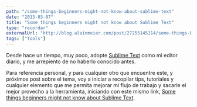 ```yaml
---
path: "/some-things-beginners-might-not-know-about-sublime-text"
date: "2013-03-07"
title: "Some things beginners might not know about Sublime Text"
type: "recordar"
externalUrl: "http://blog.alainmeier.com/post/27255145114/some-things-beginners-might-not-know-about-sublime-text"
tags: ["Tools"]
---
```


Desde hace un tiempo, muy poco, adopte [Sublime Text](http://www.sublimetext.com/) como mi editor diario, y me arrepiento de no haberlo conocido antes.

Para referencia personal, y para cualquier otro que encuentre este, y próximos post sobre el tema, voy a iniciar a recopilar tips, tutoriales y cualquier elemento que me permita mejorar mi flujo de trabajo y sacarle el mejor provecho a la herramienta, iniciando con este mismo link, [Some things beginners might not know about Sublime Text](http://blog.alainmeier.com/post/27255145114/some-things-beginners-might-not-know-about-sublime-text).
